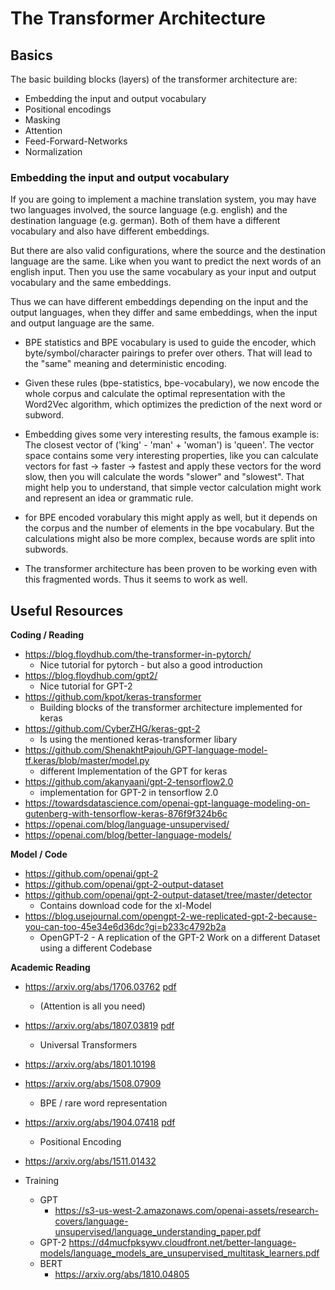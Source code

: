 # The Transformer Architecture

## Basics

The basic building blocks (layers) of the transformer architecture are:

* Embedding the input and output vocabulary
* Positional encodings
* Masking
* Attention
* Feed-Forward-Networks
* Normalization

### Embedding the input and output vocabulary

If you are going to implement a machine translation system, you may have two languages involved, the source language (e.g. english) and the destination language (e.g. german).
Both of them have a different vocabulary and also have different embeddings.  

But there are also valid configurations, where the source and the destination language are the same. 
Like when you want to predict the next words of an english input.
Then you use the same vocabulary as your input and output vocabulary and the same embeddings. 

Thus we can have different embeddings depending on the input and the output languages, when they differ and same embeddings, when the input and output language are the same.

* BPE statistics and BPE vocabulary is used to guide the encoder, which byte/symbol/character pairings to prefer over others. 
  That will lead to the "same" meaning and deterministic encoding.
  
* Given these rules (bpe-statistics, bpe-vocabulary), we now encode the whole corpus and calculate the optimal representation with the Word2Vec algorithm, which optimizes the
  prediction of the next word or subword. 
  
* Embedding gives some very interesting results, the famous example is: The closest vector of ('king' - 'man' + 'woman') is 'queen'. 
  The vector space contains some very interesting properties, like you can calculate vectors for fast -> faster -> fastest and apply these 
  vectors for the word slow, then you will calculate the words "slower" and "slowest". 
  That might help you to understand, that simple vector calculation might work and represent an idea or grammatic rule.
  
* for BPE encoded vorabulary this might apply as well, but it depends on the corpus and the number of elements in the bpe vocabulary. 
  But the calculations might also be more complex, because words are split into subwords.
  
* The transformer architecture has been proven to be working even with this fragmented words. Thus it seems to work as well. 



## Useful Resources

__Coding / Reading__
* https://blog.floydhub.com/the-transformer-in-pytorch/
  * Nice tutorial for pytorch - but also a good introduction
* https://blog.floydhub.com/gpt2/
  * Nice tutorial for GPT-2 
* https://github.com/kpot/keras-transformer
  * Building blocks of the transformer architecture implemented for keras
* https://github.com/CyberZHG/keras-gpt-2
  * Is using the mentioned keras-transformer libary
* https://github.com/ShenakhtPajouh/GPT-language-model-tf.keras/blob/master/model.py
  * different Implementation of the GPT for keras
* https://github.com/akanyaani/gpt-2-tensorflow2.0
  * implementation for GPT-2 in tensorflow 2.0
* https://towardsdatascience.com/openai-gpt-language-modeling-on-gutenberg-with-tensorflow-keras-876f9f324b6c 
* https://openai.com/blog/language-unsupervised/
* https://openai.com/blog/better-language-models/


__Model / Code__
* https://github.com/openai/gpt-2
* https://github.com/openai/gpt-2-output-dataset
* https://github.com/openai/gpt-2-output-dataset/tree/master/detector
  * Contains download code for the xl-Model
* https://blog.usejournal.com/opengpt-2-we-replicated-gpt-2-because-you-can-too-45e34e6d36dc?gi=b233c4792b2a
  * OpenGPT-2 - A replication of the GPT-2 Work on a different Dataset using a different Codebase

  
__Academic Reading__
* https://arxiv.org/abs/1706.03762  [pdf](https://arxiv.org/pdf/1706.03762)
  * (Attention is all you need) 
* https://arxiv.org/abs/1807.03819  [pdf](https://arxiv.org/pdf/1807.03819)
  * Universal Transformers
* https://arxiv.org/abs/1801.10198
* https://arxiv.org/abs/1508.07909  
  * BPE / rare word representation
* https://arxiv.org/abs/1904.07418 [pdf](https://arxiv.org/pdf/1904.07418)
  * Positional Encoding
* https://arxiv.org/abs/1511.01432
  
* Training
  * GPT
    * https://s3-us-west-2.amazonaws.com/openai-assets/research-covers/language-unsupervised/language_understanding_paper.pdf
  * GPT-2
    https://d4mucfpksywv.cloudfront.net/better-language-models/language_models_are_unsupervised_multitask_learners.pdf
  * BERT
    * https://arxiv.org/abs/1810.04805
    
